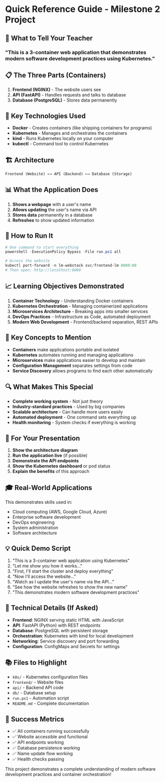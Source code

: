 # Quick Reference Guide - Milestone 2 Project

## 🎯 **What to Tell Your Teacher**

### **"This is a 3-container web application that demonstrates modern software development practices using Kubernetes."**

## 📋 **The Three Parts (Containers)**

1. **Frontend (NGINX)** - The website users see
2. **API (FastAPI)** - Handles requests and talks to database  
3. **Database (PostgreSQL)** - Stores data permanently

## 🔧 **Key Technologies Used**

- **Docker** - Creates containers (like shipping containers for programs)
- **Kubernetes** - Manages and orchestrates the containers
- **kind** - Runs Kubernetes locally on your computer
- **kubectl** - Command tool to control Kubernetes

## 🏗️ **Architecture**

```
Frontend (Website) ←→ API (Backend) ←→ Database (Storage)
```

## 📊 **What the Application Does**

1. **Shows a webpage** with a user's name
2. **Allows updating** the user's name via API
3. **Stores data** permanently in a database
4. **Refreshes** to show updated information

## 🚀 **How to Run It**

```powershell
# One command to start everything
powershell -ExecutionPolicy Bypass -File run.ps1 all

# Access the website
kubectl port-forward -n lm-webstack svc/frontend-lm 8080:80
# Then open: http://localhost:8080
```

## 📈 **Learning Objectives Demonstrated**

1. **Container Technology** - Understanding Docker containers
2. **Kubernetes Orchestration** - Managing containerized applications
3. **Microservices Architecture** - Breaking apps into smaller services
4. **DevOps Practices** - Infrastructure as Code, automated deployment
5. **Modern Web Development** - Frontend/backend separation, REST APIs

## 🎯 **Key Concepts to Mention**

- **Containers** make applications portable and isolated
- **Kubernetes** automates running and managing applications
- **Microservices** make applications easier to develop and maintain
- **Configuration Management** separates settings from code
- **Service Discovery** allows programs to find each other automatically

## 🔍 **What Makes This Special**

- **Complete working system** - Not just theory
- **Industry-standard practices** - Used by big companies
- **Scalable architecture** - Can handle more users easily
- **Automated deployment** - One command sets everything up
- **Health monitoring** - System checks if everything is working

## 📝 **For Your Presentation**

1. **Show the architecture diagram**
2. **Run the application live** (if possible)
3. **Demonstrate the API endpoints**
4. **Show the Kubernetes dashboard** or pod status
5. **Explain the benefits** of this approach

## 🎓 **Real-World Applications**

This demonstrates skills used in:
- Cloud computing (AWS, Google Cloud, Azure)
- Enterprise software development
- DevOps engineering
- System administration
- Software architecture

## 💡 **Quick Demo Script**

1. "This is a 3-container web application using Kubernetes"
2. "Let me show you how it works..."
3. "First, I'll start the cluster and deploy everything"
4. "Now I'll access the website..."
5. "Watch as I update the user's name via the API..."
6. "See how the website refreshes to show the new name"
7. "This demonstrates modern software development practices"

## 🔧 **Technical Details (If Asked)**

- **Frontend**: NGINX serving static HTML with JavaScript
- **API**: FastAPI (Python) with REST endpoints
- **Database**: PostgreSQL with persistent storage
- **Orchestration**: Kubernetes with kind for local development
- **Networking**: Service discovery and port forwarding
- **Configuration**: ConfigMaps and Secrets for settings

## 📚 **Files to Highlight**

- `k8s/` - Kubernetes configuration files
- `frontend/` - Website files
- `api/` - Backend API code
- `db/` - Database setup
- `run.ps1` - Automation script
- `README.md` - Complete documentation

## 🎯 **Success Metrics**

- ✅ All containers running successfully
- ✅ Website accessible and functional
- ✅ API endpoints working
- ✅ Database persistence working
- ✅ Name update flow working
- ✅ Health checks passing

This project demonstrates a complete understanding of modern software development practices and container orchestration! 